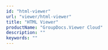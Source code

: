 ```yaml
---
id: "html-viewer"
url: "viewer/html-viewer"
title: "HTML Viewer"
productName: "GroupDocs.Viewer Cloud"
description: ""
keywords: ""
---
```


